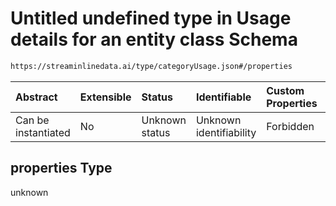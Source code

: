 # Untitled undefined type in Usage details for an entity class Schema

```txt
https://streaminlinedata.ai/type/categoryUsage.json#/properties
```



| Abstract            | Extensible | Status         | Identifiable            | Custom Properties | Additional Properties | Access Restrictions | Defined In                                                                          |
| :------------------ | :--------- | :------------- | :---------------------- | :---------------- | :-------------------- | :------------------ | :---------------------------------------------------------------------------------- |
| Can be instantiated | No         | Unknown status | Unknown identifiability | Forbidden         | Allowed               | none                | [categoryUsage.json*](../out/schema/type/categoryUsage.json "open original schema") |

## properties Type

unknown
